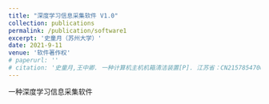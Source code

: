 ```yaml
---
title: "深度学习信息采集软件 V1.0"
collection: publications
permalink: /publication/software1
excerpt: '史童月（苏州大学）'
date: 2021-9-11
venue: '软件著作权'
# paperurl: ''
# citation: '史童月,王中卿. 一种计算机主机机箱清洁装置[P]. 江苏省：CN215785470U,2022-02-11.'
---
```

一种深度学习信息采集软件

